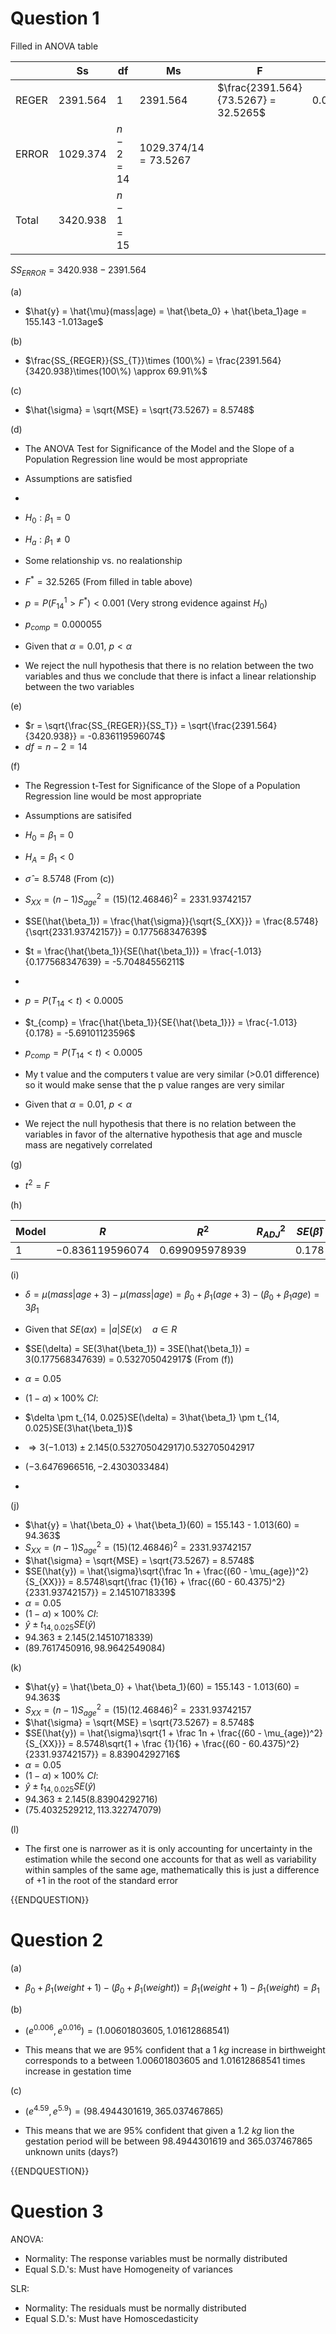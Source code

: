# Question 1


Filled in ANOVA table

|       | Ss         | df         | Ms                      | F                                        | sig.     |
| ----- | ---------- | ---------- | ----------------------- | ---------------------------------------- | -------- |
| REGER | $2391.564$ | $1$        | $2391.564$              | $\frac{2391.564}{73.5267} = 32.5265$<br> | 0.000055 |
| ERROR | $1029.374$ | $n-2 = 14$ | $1029.374/14 = 73.5267$ |                                          |          |
| Total | $3420.938$ | $n-1 = 15$ |                         |                                          |          |
$SS_{ERROR} = 3420.938 - 2391.564$

(a)

- $\hat{y} = \hat{\mu}(mass|age) = \hat{\beta_0} + \hat{\beta_1}age = 155.143 -1.013age$

(b)

- $\frac{SS_{REGER}}{SS_{T}}\times (100\%) = \frac{2391.564}{3420.938}\times(100\%) \approx 69.91\%$ 

(c)

- $\hat{\sigma} = \sqrt{MSE} = \sqrt{73.5267} = 8.5748$

(d)

- The ANOVA Test for Significance of the Model and the Slope of a Population Regression line would be most appropriate
- Assumptions are satisfied 
- 
- $H_0 : \beta_1 = 0$
- $H_a : \beta_1 \neq 0$
- Some relationship vs. no realationship

- $F^* = 32.5265$ (From filled in table above)

- $p = P(F^1_{14} > F^*) < 0.001$ (Very strong evidence against $H_0$)
- $p_{comp} = 0.000055$

- Given that $\alpha = 0.01$, $p < \alpha$ 
- We reject the null hypothesis that there is no relation between the two variables and thus we conclude that there is infact a linear relationship between the two variables

(e)

- $r = \sqrt{\frac{SS_{REGER}}{SS_T}} = \sqrt{\frac{2391.564}{3420.938}} = -0.836119596074$
- $df = n-2 = 14$

(f)

- The Regression t-Test for Significance of the Slope of a Population Regression line would be most appropriate 
- Assumptions are satisifed

- $H_0 = \beta_1 = 0$
- $H_A = \beta_1 < 0$

- $\hat{\sigma} = 8.5748$ (From (c))

- $S_{XX} = (n-1)S^2_{age} = (15)(12.46846)^2 = 2331.93742157$
- $SE(\hat{\beta_1}) = \frac{\hat{\sigma}}{\sqrt{S_{XX}}} = \frac{8.5748}{\sqrt{2331.93742157}} = 0.177568347639$

- $t = \frac{\hat{\beta_1}}{SE(\hat{\beta_1})} = \frac{-1.013}{0.177568347639} = -5.70484556211$
- 
- $p = P(T_{14} < t) < 0.0005$

- $t_{comp} = \frac{\hat{\beta_1}}{SE{\hat{\beta_1}}} = \frac{-1.013}{0.178} = -5.69101123596$
- $p_{comp} = P(T_{14} < t) < 0.0005$

- My t value and the computers t value are very similar (>0.01 difference) so it would make sense that the p value ranges are very similar

- Given that $\alpha = 0.01$, $p < \alpha$ 

- We reject the null hypothesis that there is no relation between the variables in favor of the alternative hypothesis that age and muscle mass are negatively correlated

(g)

- $t^2 = F$

(h)

| Model | $R$               | $R^2$            | $R^2_{ADJ}$ | $SE({\hat{\beta}})$ |
| ----- | ----------------- | ---------------- | ----------- | ------------------- |
| 1     | $-0.836119596074$ | $0.699095978939$ |             | $0.178$             |

(i)

- $\delta  = \mu(mass|age + 3) - \mu(mass|age) = \beta_0 + \beta_1(age + 3) - (\beta_0 + \beta_1age) = 3\beta_1$

- Given that $SE(ax) = |a|SE(x) \quad a \in R$
- $SE(\delta) = SE(3\hat{\beta_1}) = 3SE(\hat{\beta_1}) = 3(0.177568347639) = 0.532705042917$ (From (f))

- $\alpha = 0.05$
- $(1-\alpha)\times 100\% \ CI:$
- $\delta \pm t_{14, 0.025}SE(\delta) = 3\hat{\beta_1} \pm t_{14, 0.025}SE(3\hat{\beta_1})$
- $\Rightarrow 3(-1.013) \pm 2.145 (0.532705042917)0.532705042917$
- $(-3.6476966516, -2.4303033484)$
- 

(j)

- $\hat{y} = \hat{\beta_0} + \hat{\beta_1}(60) = 155.143 - 1.013(60) = 94.363$
- $S_{XX} = (n-1)S^2_{age} = (15)(12.46846)^2 = 2331.93742157$
- $\hat{\sigma} = \sqrt{MSE} = \sqrt{73.5267} = 8.5748$
- $SE(\hat{y}) = \hat{\sigma}\sqrt{\frac 1n + \frac{(60 - \mu_{age})^2}{S_{XX}}} = 8.5748\sqrt{\frac {1}{16} + \frac{(60 - 60.4375)^2}{2331.93742157}} = 2.14510718339$
- $\alpha = 0.05$
- $(1-\alpha)\times 100\% \ CI:$
- $\hat{y} \pm t_{14, 0.025}SE(\hat{y})$
- $94.363 \pm 2.145(2.14510718339)$
- $(89.7617450916, 98.9642549084)$

(k)

- $\hat{y} = \hat{\beta_0} + \hat{\beta_1}(60) = 155.143 - 1.013(60) = 94.363$
- $S_{XX} = (n-1)S^2_{age} = (15)(12.46846)^2 = 2331.93742157$
- $\hat{\sigma} = \sqrt{MSE} = \sqrt{73.5267} = 8.5748$
- $SE(\hat{y}) = \hat{\sigma}\sqrt{1 + \frac 1n + \frac{(60 - \mu_{age})^2}{S_{XX}}} = 8.5748\sqrt{1 + \frac {1}{16} + \frac{(60 - 60.4375)^2}{2331.93742157}} = 8.83904292716$
- $\alpha = 0.05$
- $(1-\alpha)\times 100\% \ CI:$
- $\hat{y} \pm t_{14, 0.025}SE(\hat{y})$
- $94.363 \pm 2.145(8.83904292716)$
- $(75.4032529212, 113.322747079)$

(l)

- The first one is narrower as it is only accounting for uncertainty in the estimation while the second one accounts for that as well as variability within samples of the same age, mathematically this is just a difference of $+1$ in the root of the standard error

{{ENDQUESTION}}
# Question 2

(a)

- $\beta_0 + \beta_1(weight + 1) - (\beta_0 + \beta_1(weight)) = \beta_1(weight + 1) -\beta_1(weight) = \beta_1$

(b)

- $(e^{0.006}, e^{0.016}) = (1.00601803605, 1.01612868541)$

- This means that we are $95\%$ confident that a $1 \ kg$ increase in birthweight corresponds to a between $1.00601803605$ and $1.01612868541$ times increase in gestation time

(c)

- $(e^{4.59}, e^{5.9}) = (98.4944301619, 365.037467865)$

- This means that we are $95\%$ confident that given a $1.2 \ kg$ lion the gestation period will be between $98.4944301619$ and $365.037467865$ unknown units (days?)

{{ENDQUESTION}}
# Question 3

ANOVA:

- Normality: The response variables must be normally distributed 
- Equal S.D.'s: Must have Homogeneity of variances

SLR: 

- Normality: The residuals must be normally distributed 
- Equal S.D.'s: Must have Homoscedasticity
